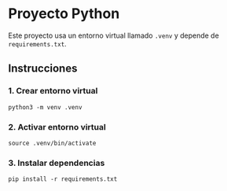# Proyecto Python

Este proyecto usa un entorno virtual llamado `.venv` y depende de `requirements.txt`.

## Instrucciones

### 1. Crear entorno virtual
```
python3 -m venv .venv
```

### 2. Activar entorno virtual
```
source .venv/bin/activate
```

### 3. Instalar dependencias
```
pip install -r requirements.txt
```
